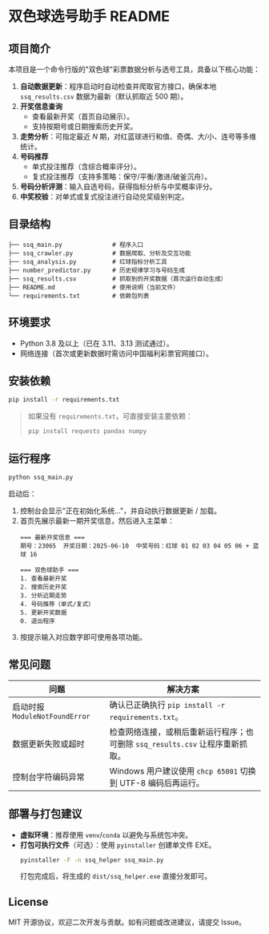# 双色球选号助手 README

## 项目简介
本项目是一个命令行版的"双色球"彩票数据分析与选号工具，具备以下核心功能：

1. **自动数据更新**：程序启动时自动检查并爬取官方接口，确保本地 `ssq_results.csv` 数据为最新（默认抓取近 500 期）。
2. **开奖信息查询**
   - 查看最新开奖（首页自动展示）。
   - 支持按期号或日期搜索历史开奖。
3. **走势分析**：可指定最近 _N_ 期，对红蓝球进行和值、奇偶、大/小、连号等多维统计。
4. **号码推荐**
   - 单式投注推荐（含综合概率评分）。
   - 复式投注推荐（支持多策略：保守/平衡/激进/破釜沉舟）。
5. **号码分析评测**：输入自选号码，获得指标分析与中奖概率评分。
6. **中奖校验**：对单式或复式投注进行自动兑奖级别判定。

## 目录结构
```text
├── ssq_main.py              # 程序入口
├── ssq_crawler.py           # 数据爬取、分析及交互功能
├── ssq_analysis.py          # 红球指标分析工具
├── number_predictor.py      # 历史规律学习与号码生成
├── ssq_results.csv          # 抓取到的开奖数据（首次运行自动生成）
├── README.md                # 使用说明（当前文件）
└── requirements.txt         # 依赖包列表
```

## 环境要求
- Python 3.8 及以上（已在 3.11、3.13 测试通过）。
- 网络连接（首次或更新数据时需访问中国福利彩票官网接口）。

## 安装依赖
```bash
pip install -r requirements.txt
```
> 如果没有 `requirements.txt`，可直接安装主要依赖：
> ```bash
> pip install requests pandas numpy
> ```

## 运行程序
```bash
python ssq_main.py
```
启动后：
1. 控制台会显示"正在初始化系统…"，并自动执行数据更新 / 加载。
2. 首页先展示最新一期开奖信息，然后进入主菜单：
   ```text
   === 最新开奖信息 ===
   期号：23065  开奖日期：2025-06-10  中奖号码：红球 01 02 03 04 05 06 + 蓝球 16

   === 双色球助手 ===
   1. 查看最新开奖
   2. 搜索历史开奖
   3. 分析近期走势
   4. 号码推荐（单式/复式）
   5. 更新开奖数据
   0. 退出程序
   ```
3. 按提示输入对应数字即可使用各项功能。

## 常见问题
| 问题 | 解决方案 |
|------|---------|
| 启动时报 `ModuleNotFoundError` | 确认已正确执行 `pip install -r requirements.txt`。 |
| 数据更新失败或超时 | 检查网络连接，或稍后重新运行程序；也可删除 `ssq_results.csv` 让程序重新抓取。 |
| 控制台字符编码异常 | Windows 用户建议使用 `chcp 65001` 切换到 UTF-8 编码后再运行。 |

## 部署与打包建议
- **虚拟环境**：推荐使用 `venv`/`conda` 以避免与系统包冲突。
- **打包可执行文件**（可选）：使用 `pyinstaller` 创建单文件 EXE。
  ```bash
  pyinstaller -F -n ssq_helper ssq_main.py
  ```
  打包完成后，将生成的 `dist/ssq_helper.exe` 直接分发即可。

## License
MIT 开源协议，欢迎二次开发与贡献。如有问题或改进建议，请提交 Issue。 